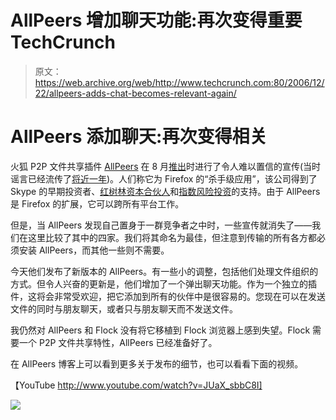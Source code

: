 # AllPeers 增加聊天功能:再次变得重要 TechCrunch

> 原文：<https://web.archive.org/web/http://www.techcrunch.com:80/2006/12/22/allpeers-adds-chat-becomes-relevant-again/>

# AllPeers 添加聊天:再次变得相关

火狐 P2P 文件共享插件 [](https://web.archive.org/web/20220926170705/http://www.allpeers.com/) [AllPeers](https://web.archive.org/web/20220926170705/http://www.allpeers.com/) 在 8 月[推出](https://web.archive.org/web/20220926170705/http://www.beta.techcrunch.com/2006/08/23/allpeers-opens-accounts-to-the-public-today/)时进行了令人难以置信的宣传(当时谣言已经流传了[将近一年](https://web.archive.org/web/20220926170705/http://www.beta.techcrunch.com/2006/01/03/allpeers-is-the-firefox-killer-app/))。人们称它为 Firefox 的“杀手级应用”，该公司得到了 Skype 的早期投资者、[红树林资本合伙人](https://web.archive.org/web/20220926170705/http://www.mangrove-vc.com/)和[指数风险投资](https://web.archive.org/web/20220926170705/http://www.indexventures.com/)的支持。由于 AllPeers 是 Firefox 的扩展，它可以跨所有平台工作。

但是，当 AllPeers 发现自己置身于一群竞争者之中时，一些宣传就消失了——我们在这里比较了其中的四家。我们将其命名为最佳，但注意到传输的所有各方都必须安装 AllPeers，而其他一些则不需要。

今天他们发布了新版本的 AllPeers。有一些小的调整，包括他们处理文件组织的方式。但令人兴奋的更新是，他们增加了一个弹出聊天功能。作为一个独立的插件，这将会非常受欢迎，把它添加到所有的伙伴中是很容易的。您现在可以在发送文件的同时与朋友聊天，或者只与朋友聊天而不发送文件。

我仍然对 AllPeers 和 Flock 没有将它移植到 Flock 浏览器上感到失望。Flock 需要一个 P2P 文件共享特性，AllPeers 已经准备好了。

在 AllPeers 博客上可以看到更多关于发布的细节，也可以看看下面的视频。

【YouTube http://www.youtube.com/watch?v=JUaX_sbbC8I]

![](img/6614069f7bffc371a811d1a8f6c93c81.png)